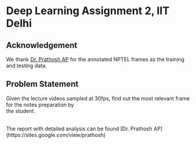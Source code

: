 # Deep Learning Assignment 2, IIT Delhi

## Acknowledgement
We thank [Dr. Prathosh AP](https://sites.google.com/view/prathosh) for the annotated NPTEL frames as the training and testing data. 

## Problem Statement
Given the lecture videos sampled at 30fps, find out the most relevant frame for the notes preparation by <br/>
the student.

<br/>
The report with detailed analysis can be found [Dr. Prathosh AP](https://sites.google.com/view/prathosh)

